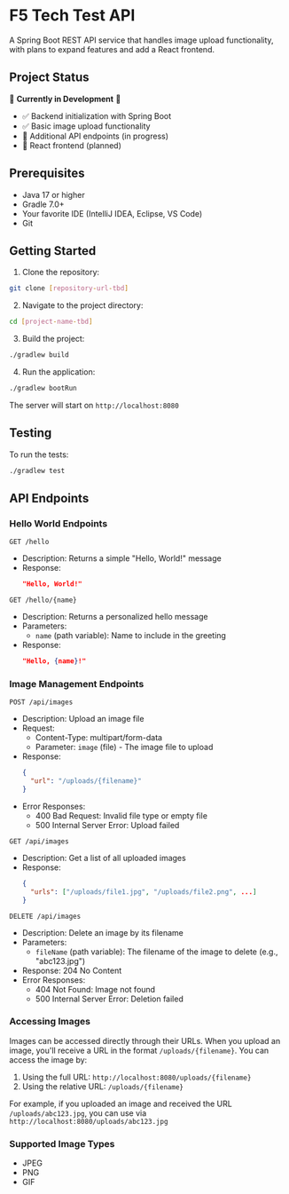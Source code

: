 # F5 Tech Test API

A Spring Boot REST API service that handles image upload functionality, with plans to expand features and add a React frontend.

## Project Status

🚧 **Currently in Development** 🚧

- ✅ Backend initialization with Spring Boot
- ✅ Basic image upload functionality
- 🔄 Additional API endpoints (in progress)
- 📝 React frontend (planned)

## Prerequisites

- Java 17 or higher
- Gradle 7.0+
- Your favorite IDE (IntelliJ IDEA, Eclipse, VS Code)
- Git

## Getting Started

1. Clone the repository:
```bash
git clone [repository-url-tbd]
```

2. Navigate to the project directory:
```bash
cd [project-name-tbd]
```

3. Build the project:
```bash
./gradlew build
```

4. Run the application:
```bash
./gradlew bootRun
```

The server will start on `http://localhost:8080`

## Testing

To run the tests:
```bash
./gradlew test
```

## API Endpoints

### Hello World Endpoints

```http
GET /hello
```
- Description: Returns a simple "Hello, World!" message
- Response: 
  ```json
  "Hello, World!"
  ```

```http
GET /hello/{name}
```
- Description: Returns a personalized hello message
- Parameters:
  - `name` (path variable): Name to include in the greeting
- Response: 
  ```json
  "Hello, {name}!"
  ```

### Image Management Endpoints

```http
POST /api/images
```
- Description: Upload an image file
- Request: 
  - Content-Type: multipart/form-data
  - Parameter: `image` (file) - The image file to upload
- Response: 
  ```json
  {
    "url": "/uploads/{filename}"
  }
  ```
- Error Responses:
  - 400 Bad Request: Invalid file type or empty file
  - 500 Internal Server Error: Upload failed

```http
GET /api/images
```
- Description: Get a list of all uploaded images
- Response: 
  ```json
  {
    "urls": ["/uploads/file1.jpg", "/uploads/file2.png", ...]
  }
  ```

```http
DELETE /api/images
```
- Description: Delete an image by its filename
- Parameters:
  - `fileName` (path variable): The filename of the image to delete (e.g., "abc123.jpg")
- Response: 204 No Content
- Error Responses:
  - 404 Not Found: Image not found
  - 500 Internal Server Error: Deletion failed

### Accessing Images

Images can be accessed directly through their URLs. When you upload an image, you'll receive a URL in the format `/uploads/{filename}`. You can access the image by:

1. Using the full URL: `http://localhost:8080/uploads/{filename}`
2. Using the relative URL: `/uploads/{filename}`

For example, if you uploaded an image and received the URL `/uploads/abc123.jpg`, you can use via `http://localhost:8080/uploads/abc123.jpg`

### Supported Image Types
- JPEG
- PNG
- GIF